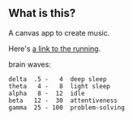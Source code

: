 ## What is this?

A canvas app to create music.

Here's [a link to the running](https://csusbdt.github.io/music/).

brain waves:

```
delta  .5 -   4  deep sleep
theta   4 -   8  light sleep    
alpha   8 -  12  idle            
beta   12 -  30  attentiveness  
gamma  25 - 100  problem-solving
```

